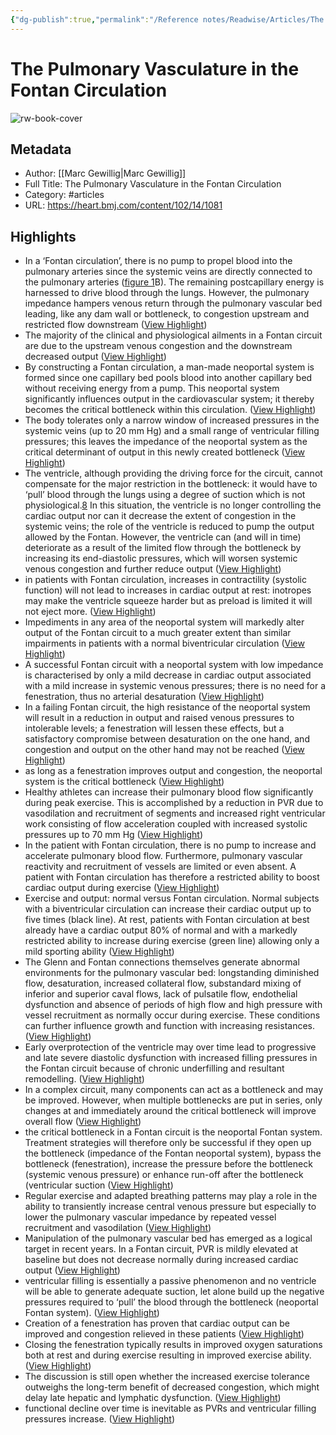 ```yaml
---
{"dg-publish":true,"permalink":"/Reference notes/Readwise/Articles/The Pulmonary Vasculature in the Fontan Circulation/"}
---
```


# The Pulmonary Vasculature in the Fontan Circulation

![rw-book-cover](https://heart.bmj.com/sites/default/files/highwire/heartjnl/102/14.cover-source.jpg)

## Metadata
- Author: [[Marc Gewillig\|Marc Gewillig]]
- Full Title: The Pulmonary Vasculature in the Fontan Circulation
- Category: #articles
- URL: https://heart.bmj.com/content/102/14/1081

## Highlights
- In a ‘Fontan circulation’, there is no pump to propel blood into the pulmonary arteries since the systemic veins are directly connected to the pulmonary arteries ([figure 1](https://heart.bmj.com/content/102/14/1081#F1)B). The remaining postcapillary energy is harnessed to drive blood through the lungs. However, the pulmonary impedance hampers venous return through the pulmonary vascular bed leading, like any dam wall or bottleneck, to congestion upstream and restricted flow downstream ([View Highlight](https://read.readwise.io/read/01gxnjjcac7mh1ge7w3ysepm4e))
- The majority of the clinical and physiological ailments in a Fontan circuit are due to the upstream venous congestion and the downstream decreased output ([View Highlight](https://read.readwise.io/read/01gxnjjfv122gevzd8ah0czjm7))
- By constructing a Fontan circulation, a man-made neoportal system is formed since one capillary bed pools blood into another capillary bed without receiving energy from a pump. This neoportal system significantly influences output in the cardiovascular system; it thereby becomes the critical bottleneck within this circulation. ([View Highlight](https://read.readwise.io/read/01gxnkmwgm0e5w959caddr6jwd))
- The body tolerates only a narrow window of increased pressures in the systemic veins (up to 20 mm Hg) and a small range of ventricular filling pressures; this leaves the impedance of the neoportal system as the critical determinant of output in this newly created bottleneck ([View Highlight](https://read.readwise.io/read/01gxnkp8xk85c74r47j6wksnk8))
- The ventricle, although providing the driving force for the circuit, cannot compensate for the major restriction in the bottleneck: it would have to ‘pull’ blood through the lungs using a degree of suction which is not physiological.[8](https://heart.bmj.com/content/102/14/1081#ref-8) In this situation, the ventricle is no longer controlling the cardiac output nor can it decrease the extent of congestion in the systemic veins; the role of the ventricle is reduced to pump the output allowed by the Fontan. However, the ventricle can (and will in time) deteriorate as a result of the limited flow through the bottleneck by increasing its end-diastolic pressures, which will worsen systemic venous congestion and further reduce output ([View Highlight](https://read.readwise.io/read/01gxnksgpneg5pk8j2djv9hszw))
- in patients with Fontan circulation, increases in contractility (systolic function) will not lead to increases in cardiac output at rest: inotropes may make the ventricle squeeze harder but as preload is limited it will not eject more. ([View Highlight](https://read.readwise.io/read/01gxnktzgwa3kq6vyk2ztb82s7))
- Impediments in any area of the neoportal system will markedly alter output of the Fontan circuit to a much greater extent than similar impairments in patients with a normal biventricular circulation ([View Highlight](https://read.readwise.io/read/01gxnkyc216jx9p21ayqfg5nc3))
- A successful Fontan circuit with a neoportal system with low impedance is characterised by only a mild decrease in cardiac output associated with a mild increase in systemic venous pressures; there is no need for a fenestration, thus no arterial desaturation ([View Highlight](https://read.readwise.io/read/01gxnm20yhg5w2tabn22hj7h8d))
- In a failing Fontan circuit, the high resistance of the neoportal system will result in a reduction in output and raised venous pressures to intolerable levels; a fenestration will lessen these effects, but a satisfactory compromise between desaturation on the one hand, and congestion and output on the other hand may not be reached ([View Highlight](https://read.readwise.io/read/01gxnm332rmz84m1er3ey5tjqv))
- as long as a fenestration improves output and congestion, the neoportal system is the critical bottleneck ([View Highlight](https://read.readwise.io/read/01gxnm3s8tacv7q174rmvy3z6g))
- Healthy athletes can increase their pulmonary blood flow significantly during peak exercise. This is accomplished by a reduction in PVR due to vasodilation and recruitment of segments and increased right ventricular work consisting of flow acceleration coupled with increased systolic pressures up to 70 mm Hg ([View Highlight](https://read.readwise.io/read/01gxnmb594qb6720gytbksxxjt))
- In the patient with Fontan circulation, there is no pump to increase and accelerate pulmonary blood flow. Furthermore, pulmonary vascular reactivity and recruitment of vessels are limited or even absent. A patient with Fontan circulation has therefore a restricted ability to boost cardiac output during exercise ([View Highlight](https://read.readwise.io/read/01gxnmcdsgjb4vebv6hfnhb15c))
- Exercise and output: normal versus Fontan circulation. Normal subjects with a biventricular circulation can increase their cardiac output up to five times (black line). At rest, patients with Fontan circulation at best already have a cardiac output 80% of normal and with a markedly restricted ability to increase during exercise (green line) allowing only a mild sporting ability ([View Highlight](https://read.readwise.io/read/01gxnmd6snncqx8bvqt64wsv3n))
- The Glenn and Fontan connections themselves generate abnormal environments for the pulmonary vascular bed: longstanding diminished flow, desaturation, increased collateral flow, substandard mixing of inferior and superior caval flows, lack of pulsatile flow, endothelial dysfunction and absence of periods of high flow and high pressure with vessel recruitment as normally occur during exercise. These conditions can further influence growth and function with increasing resistances. ([View Highlight](https://read.readwise.io/read/01gxnmvnb9qvd82xsen1650qn8))
- Early overprotection of the ventricle may over time lead to progressive and late severe diastolic dysfunction with increased filling pressures in the Fontan circuit because of chronic underfilling and resultant remodelling. ([View Highlight](https://read.readwise.io/read/01gxnmzhzqk2v6h9yxq579vk7y))
- In a complex circuit, many components can act as a bottleneck and may be improved. However, when multiple bottlenecks are put in series, only changes at and immediately around the critical bottleneck will improve overall flow ([View Highlight](https://read.readwise.io/read/01gxnn2mgd68c0wt4y8kt94dyg))
- the critical bottleneck in a Fontan circuit is the neoportal Fontan system. Treatment strategies will therefore only be successful if they open up the bottleneck (impedance of the Fontan neoportal system), bypass the bottleneck (fenestration), increase the pressure before the bottleneck (systemic venous pressure) or enhance run-off after the bottleneck (ventricular suction ([View Highlight](https://read.readwise.io/read/01gxnn3kthqzcb3fvwtht6wpyd))
- Regular exercise and adapted breathing patterns may play a role in the ability to transiently increase central venous pressure but especially to lower the pulmonary vascular impedance by repeated vessel recruitment and vasodilation ([View Highlight](https://read.readwise.io/read/01gxnv50ktpj254dpc7p5qe98p))
- Manipulation of the pulmonary vascular bed has emerged as a logical target in recent years. In a Fontan circuit, PVR is mildly elevated at baseline but does not decrease normally during increased cardiac output ([View Highlight](https://read.readwise.io/read/01gxnv60qy7m4de1fv8ey7f4mh))
- ventricular filling is essentially a passive phenomenon and no ventricle will be able to generate adequate suction, let alone build up the negative pressures required to ‘pull’ the blood through the bottleneck (neoportal Fontan system). ([View Highlight](https://read.readwise.io/read/01gxnv7ajk75aqgmabn85cyawb))
- Creation of a fenestration has proven that cardiac output can be improved and congestion relieved in these patients ([View Highlight](https://read.readwise.io/read/01gxnvbtac66nmzk8v3hwe62j0))
- Closing the fenestration typically results in improved oxygen saturations both at rest and during exercise resulting in improved exercise ability. ([View Highlight](https://read.readwise.io/read/01gxnvbyny43cw86nb0sgkagyr))
- The discussion is still open whether the increased exercise tolerance outweighs the long-term benefit of decreased congestion, which might delay late hepatic and lymphatic dysfunction. ([View Highlight](https://read.readwise.io/read/01gxnvc1q7xxwvkyex96wk61ve))
- functional decline over time is inevitable as PVRs and ventricular filling pressures increase. ([View Highlight](https://read.readwise.io/read/01gxnve6728tt6eq86wp3fp8hw))
